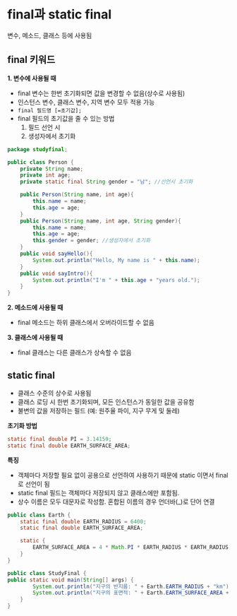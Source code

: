 
# final과 static final
변수, 메소드, 클래스 등에 사용됨

## final 키워드

**1. 변수에 사용될 때**
- final 변수는 한번 초기화되면 값을 변경할 수 없음(상수로 사용됨)
- 인스턴스 변수, 클래스 변수, 지역 변수 모두 적용 가능
- `final 필드명 [=초기값];`
- final 필드의 초기값을 줄 수 있는 방법
  1. 필드 선언 시
  2. 생성자에서 초기화

```java
package studyfinal;

public class Person {
    private String name;
    private int age;
    private static final String gender = "남"; //선언시 초기화

    public Person(String name, int age){
        this.name = name;
        this.age = age;
    }
    public Person(String name, int age, String gender){
        this.name = name;
        this.age = age;
        this.gender = gender; //생성자에서 초기화
    }
    public void sayHello(){
        System.out.println("Hello, My name is " + this.name);
    }
    public void sayIntro(){
        System.out.println("I'm " + this.age + "years old.");
    }
}
```


**2. 메소드에 사용될 때**
- final 메소드는 하위 클래스에서 오버라이드할 수 없음

**3. 클래스에 사용될 때**
- final 클래스는 다른 클래스가 상속할 수 없음


## static final
- 클래스 수준의 상수로 사용됨
- 클래스 로딩 시 한번 초기화되며, 모든 인스턴스가 동일한 값을 공유함
- 불변의 값을 저장하는 필드 (예: 원주율 파이, 지구 무게 및 둘레)

**초기화 방법**

```java
static final double PI = 3.14159;
static final double EARTH_SURFACE_AREA;
```

**특징**

- 객체마다 저장할 필요 없이 공용으로 선언하여 사용하기 때문에 static 이면서 final로 선언이 됨
- static final 필드는 객체마다 저장되지 않고 클래스에만 포함됨.
- 상수 이름은 모두 대문자로 작성함. 혼합된 이름의 경우 언더바(_)로 단어 연결

```java
public class Earth {
	static final double EARTH_RADIUS = 6400;
	static final double EARTH_SURFACE_AREA;

	static {
		EARTH_SURFACE_AREA = 4 * Math.PI * EARTH_RADIUS * EARTH_RADIUS;
	}
}
```

```java
public class StudyFinal {
public static void main(String[] args) {
		System.out.println("지구의 반지름: " + Earth.EARTH_RADIUS + "km");
		System.out.println("지구의 표면적: " + Earth.EARTH_SURFACE_AREA + " km^2");
	}
}
```
